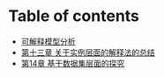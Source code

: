 # Table of contents

* [可解释模型分析](README.md)
* [第十三章 关于实例层面的解释法的总结](chapter-13.md)
* [第14章 基于数据集层面的探究](di-14-zhang-ji-yu-shu-ju-ji-ceng-mian-de-tan-jiu.md)

